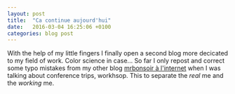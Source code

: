 ```yaml
---
layout: post
title:  "Ca continue aujourd'hui"
date:   2016-03-04 16:25:06 +0100
categories: blog post
---
```


With the help of my little fingers I finally open a second blog more decicated to my field of work. Color science in case... So far I only repost and correct some typo mistakes from my other blog [mrbonsoir à l'internet][link-mrbonsoir-blog] when I was talking about conference trips, workhsop. This to separate the *real* me
and the *working* me.

[link-mrbonsoir-blog]: http://mrbonsoir.blogspot.com
